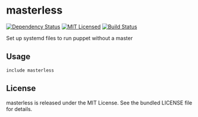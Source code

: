 masterless
==============

[![Dependency Status](https://img.shields.io/gemnasium/halyard/puppet-masterless.svg)](https://gemnasium.com/halyard/puppet-masterless)
[![MIT Licensed](https://img.shields.io/badge/license-MIT-green.svg)](https://tldrlegal.com/license/mit-license)
[![Build Status](https://img.shields.io/circleci/project/halyard/puppet-masterless/master.svg)](https://circleci.com/gh/halyard/puppet-masterless)

Set up systemd files to run puppet without a master

## Usage

```puppet
include masterless
```

## License

masterless is released under the MIT License. See the bundled LICENSE file for details.

